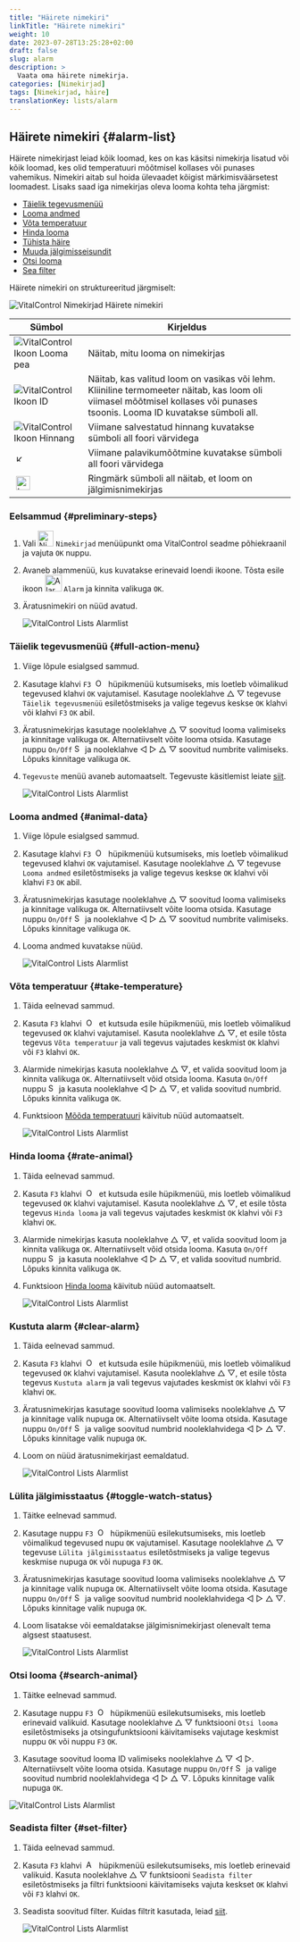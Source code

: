 ```yaml
---
title: "Häirete nimekiri"
linkTitle: "Häirete nimekiri"
weight: 10
date: 2023-07-28T13:25:28+02:00
draft: false
slug: alarm
description: >
  Vaata oma häirete nimekirja.
categories: [Nimekirjad]
tags: [Nimekirjad, häire]
translationKey: lists/alarm
---
```

## Häirete nimekiri {#alarm-list}

Häirete nimekirjast leiad kõik loomad, kes on kas käsitsi nimekirja lisatud või kõik loomad, kes olid temperatuuri mõõtmisel kollases või punases vahemikus. Nimekiri aitab sul hoida ülevaadet kõigist märkimisväärsetest loomadest. Lisaks saad iga nimekirjas oleva looma kohta teha järgmist:

- [Täielik tegevusmenüü](#full-action-menu)
- [Looma andmed](#animal-data)
- [Võta temperatuur](#take-temperature)
- [Hinda looma](#rate-animal)
- [Tühista häire](#clear-alarm)
- [Muuda jälgimisseisundit](#toggle-watch-status)
- [Otsi looma](#search-animal)
- [Sea filter](#set-filter)

Häirete nimekiri on struktureeritud järgmiselt:

   ![VitalControl Nimekirjad Häirete nimekiri](../images/alarmstructure.png "Häirete nimekirja struktuur")

|Sümbol   | Kirjeldus
|-------  |----
| ![VitalControl Ikoon Looma pea](../images/kopf.png "Looma pea") | Näitab, mitu looma on nimekirjas
| ![VitalControl Ikoon ID](../images/ID.png "ID") | Näitab, kas valitud loom on vasikas või lehm. Kliiniline termomeeter näitab, kas loom oli viimasel mõõtmisel kollases või punases tsoonis. Looma ID kuvatakse sümboli all.
| ![VitalControl Ikoon Hinnang](../images/auge.png "Ikoon Hinnang") | Viimane salvestatud hinnang kuvatakse sümboli all foori värvidega
| &nbsp;<img src="/icons/actions/temperature.svg" width="12" align="bottom" alt="Kehatemperatuur" title="Kehatemperatuur" /> | Viimane palavikumõõtmine kuvatakse sümboli all foori värvidega
| &nbsp;<img src="/icons/actions/rating.svg" width="25" align="bottom" alt="Looma hinnang" title="Hinnang" /> |Ringmärk sümboli all näitab, et loom on jälgimisnimekirjas

### Eelsammud {#preliminary-steps}

1. Vali <img src="/icons/main/lists.svg" width="28" align="bottom" alt="Nimekirjad" /> `Nimekirjad` menüüpunkt oma VitalControl seadme põhiekraanil ja vajuta `OK` nuppu.

2. Avaneb alammenüü, kus kuvatakse erinevaid loendi ikoone. Tõsta esile ikoon <img src="/icons/lists/alarmlist.svg" width="30" align="bottom" alt="Alarm" /> `Alarm` ja kinnita valikuga `OK`.

3. Äratusnimekiri on nüüd avatud.

   ![VitalControl Lists Alarmlist](../images/firststeps.png "Esialgsed sammud")

### Täielik tegevusmenüü {#full-action-menu}

1. Viige lõpule esialgsed sammud.

2. Kasutage klahvi `F3` &nbsp;<img src="/icons/footer/open-popup.svg" width="15" align="bottom" alt="Open popup" />&nbsp; hüpikmenüü kutsumiseks, mis loetleb võimalikud tegevused klahvi `OK` vajutamisel. Kasutage nooleklahve △ ▽ tegevuse `Täielik tegevusmenüü` esiletõstmiseks ja valige tegevus keskse `OK` klahvi või klahvi `F3` `OK` abil.

3. Äratusnimekirjas kasutage nooleklahve △ ▽ soovitud looma valimiseks ja kinnitage valikuga `OK`. Alternatiivselt võite looma otsida. Kasutage nuppu `On/Off` <img src="/icons/footer/search.svg" width="15" align="bottom" alt="Search" /> ja nooleklahve ◁ ▷ △ ▽ soovitud numbrite valimiseks. Lõpuks kinnitage valikuga `OK`.

4. `Tegevuste` menüü avaneb automaatselt. Tegevuste käsitlemist leiate [siit](/et/docs/actions/).

   ![VitalControl Lists Alarmlist](../images/actionmenu.png "Tegevusmenüü")

### Looma andmed {#animal-data}

1. Viige lõpule esialgsed sammud.

2. Kasutage klahvi `F3` &nbsp;<img src="/icons/footer/open-popup.svg" width="15" align="bottom" alt="Open popup" />&nbsp; hüpikmenüü kutsumiseks, mis loetleb võimalikud tegevused klahvi `OK` vajutamisel. Kasutage nooleklahve △ ▽ tegevuse `Looma andmed` esiletõstmiseks ja valige tegevus keskse `OK` klahvi või klahvi `F3` `OK` abil.

3. Äratusnimekirjas kasutage nooleklahve △ ▽ soovitud looma valimiseks ja kinnitage valikuga `OK`. Alternatiivselt võite looma otsida. Kasutage nuppu `On/Off` <img src="/icons/footer/search.svg" width="15" align="bottom" alt="Search" /> ja nooleklahve ◁ ▷ △ ▽ soovitud numbrite valimiseks. Lõpuks kinnitage valikuga `OK`.

4. Looma andmed kuvatakse nüüd.

   ![VitalControl Lists Alarmlist](../images/animaldata.png "Looma andmed")

### Võta temperatuur {#take-temperature}

1. Täida eelnevad sammud.

2. Kasuta `F3` klahvi &nbsp;<img src="/icons/footer/open-popup.svg" width="15" align="bottom" alt="Open popup" />&nbsp; et kutsuda esile hüpikmenüü, mis loetleb võimalikud tegevused `OK` klahvi vajutamisel. Kasuta nooleklahve △ ▽, et esile tõsta tegevus `Võta temperatuur` ja vali tegevus vajutades keskmist `OK` klahvi või `F3` klahvi `OK`.

3. Alarmide nimekirjas kasuta nooleklahve △ ▽, et valida soovitud loom ja kinnita valikuga `OK`. Alternatiivselt võid otsida looma. Kasuta `On/Off` nuppu <img src="/icons/footer/search.svg" width="15" align="bottom" alt="Search" /> ja kasuta nooleklahve ◁ ▷ △ ▽, et valida soovitud numbrid. Lõpuks kinnita valikuga `OK`.

4. Funktsioon [Mõõda temperatuuri](/et/docs/actions/measure-temperature/#measure-fever) käivitub nüüd automaatselt.

   ![VitalControl Lists Alarmlist](../images/temperature.png "Võta temperatuur")

### Hinda looma {#rate-animal}

1. Täida eelnevad sammud.

2. Kasuta `F3` klahvi &nbsp;<img src="/icons/footer/open-popup.svg" width="15" align="bottom" alt="Open popup" />&nbsp; et kutsuda esile hüpikmenüü, mis loetleb võimalikud tegevused `OK` klahvi vajutamisel. Kasuta nooleklahve △ ▽, et esile tõsta tegevus `Hinda looma` ja vali tegevus vajutades keskmist `OK` klahvi või `F3` klahvi `OK`.

3. Alarmide nimekirjas kasuta nooleklahve △ ▽, et valida soovitud loom ja kinnita valikuga `OK`. Alternatiivselt võid otsida looma. Kasuta `On/Off` nuppu <img src="/icons/footer/search.svg" width="15" align="bottom" alt="Search" /> ja kasuta nooleklahve ◁ ▷ △ ▽, et valida soovitud numbrid. Lõpuks kinnita valikuga `OK`.

4. Funktsioon [Hinda looma](/et/docs/actions/rating/#rate-your-animals) käivitub nüüd automaatselt.

   ![VitalControl Lists Alarmlist](../images/rateanimal.png "Hinda looma")

### Kustuta alarm {#clear-alarm}

1. Täida eelnevad sammud.

2. Kasuta `F3` klahvi &nbsp;<img src="/icons/footer/open-popup.svg" width="15" align="bottom" alt="Open popup" />&nbsp; et kutsuda esile hüpikmenüü, mis loetleb võimalikud tegevused `OK` klahvi vajutamisel. Kasuta nooleklahve △ ▽, et esile tõsta tegevus `Kustuta alarm` ja vali tegevus vajutades keskmist `OK` klahvi või `F3` klahvi `OK`.

3. Äratusnimekirjas kasutage soovitud looma valimiseks nooleklahve △ ▽ ja kinnitage valik nupuga `OK`. Alternatiivselt võite looma otsida. Kasutage nuppu `On/Off` <img src="/icons/footer/search.svg" width="15" align="bottom" alt="Search" /> ja valige soovitud numbrid nooleklahvidega ◁ ▷ △ ▽. Lõpuks kinnitage valik nupuga `OK`.

4. Loom on nüüd äratusnimekirjast eemaldatud.

   ![VitalControl Lists Alarmlist](../images/clearalarm.png "Eemalda häire")

### Lülita jälgimisstaatus {#toggle-watch-status}

1. Täitke eelnevad sammud.

2. Kasutage nuppu `F3` &nbsp;<img src="/icons/footer/open-popup.svg" width="15" align="bottom" alt="Open popup" />&nbsp; hüpikmenüü esilekutsumiseks, mis loetleb võimalikud tegevused nupu `OK` vajutamisel. Kasutage nooleklahve △ ▽ tegevuse `Lülita jälgimisstaatus` esiletõstmiseks ja valige tegevus keskmise nupuga `OK` või nupuga `F3` `OK`.

3. Äratusnimekirjas kasutage soovitud looma valimiseks nooleklahve △ ▽ ja kinnitage valik nupuga `OK`. Alternatiivselt võite looma otsida. Kasutage nuppu `On/Off` <img src="/icons/footer/search.svg" width="15" align="bottom" alt="Search" /> ja valige soovitud numbrid nooleklahvidega ◁ ▷ △ ▽. Lõpuks kinnitage valik nupuga `OK`.

4. Loom lisatakse või eemaldatakse jälgimisnimekirjast olenevalt tema algsest staatusest.

   ![VitalControl Lists Alarmlist](../images/watchlist.png "Lülita jälgimisstaatus")

### Otsi looma {#search-animal}

1. Täitke eelnevad sammud.

2. Kasutage nuppu `F3` &nbsp;<img src="/icons/footer/open-popup.svg" width="15" align="bottom" alt="Open popup" />&nbsp; hüpikmenüü esilekutsumiseks, mis loetleb erinevaid valikuid. Kasutage nooleklahve △ ▽ funktsiooni `Otsi looma` esiletõstmiseks ja otsingufunktsiooni käivitamiseks vajutage keskmist nuppu `OK` või nuppu `F3` `OK`.

3. Kasutage soovitud looma ID valimiseks nooleklahve △ ▽ ◁ ▷. Alternatiivselt võite looma otsida. Kasutage nuppu `On/Off` <img src="/icons/footer/search.svg" width="15" align="bottom" alt="Search" /> ja valige soovitud numbrid nooleklahvidega ◁ ▷ △ ▽. Lõpuks kinnitage valik nupuga `OK`.

![VitalControl Lists Alarmlist](../images/searchanimal.png "Otsi looma")

### Seadista filter {#set-filter}

1. Täida eelnevad sammud.

2. Kasuta `F3` klahvi &nbsp;<img src="/icons/footer/open-popup.svg" width="15" align="bottom" alt="Ava hüpikaken" />&nbsp; hüpikmenüü esilekutsumiseks, mis loetleb erinevaid valikuid. Kasuta nooleklahve △ ▽ funktsiooni `Seadista filter` esiletõstmiseks ja filtri funktsiooni käivitamiseks vajuta keskset `OK` klahvi või `F3` klahvi `OK`.

3. Seadista soovitud filter. Kuidas filtrit kasutada, leiad [siit](../../filter/#applying-filters).

   ![VitalControl Lists Alarmlist](../images/setfilter.png "Seadista filter")

